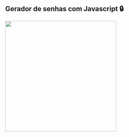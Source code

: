 <h2>Gerador de senhas com Javascript 🔒</h2>

<p text-align="center">
  <img src="https://user-images.githubusercontent.com/74941958/196012254-04f8f144-adcb-4845-bc9a-e4f39318b46b.gif" height="350">
</p>

